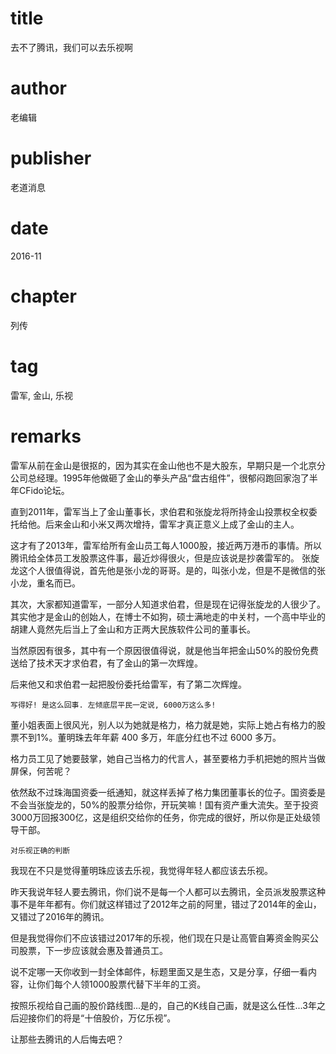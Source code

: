 # title
去不了腾讯，我们可以去乐视啊

# author
老编辑

# publisher
老道消息

# date
2016-11

# chapter
列传

# tag
雷军, 金山, 乐视

# remarks
雷军从前在金山是很抠的，因为其实在金山他也不是大股东，早期只是一个北京分公司总经理。1995年他做砸了金山的拳头产品“盘古组件”，很郁闷跑回家泡了半年CFido论坛。

直到2011年，雷军当上了金山董事长，求伯君和张旋龙将所持金山投票权全权委托给他。后来金山和小米又两次增持，雷军才真正意义上成了金山的主人。

这才有了2013年，雷军给所有金山员工每人1000股，接近两万港币的事情。所以腾讯给全体员工发股票这件事，最近炒得很火，但是应该说是抄袭雷军的。
张旋龙这个人很值得说，首先他是张小龙的哥哥。是的，叫张小龙，但是不是微信的张小龙，重名而已。

其次，大家都知道雷军，一部分人知道求伯君，但是现在记得张旋龙的人很少了。其实他才是金山的创始人，在博士不如狗，硕士满地走的中关村，一个高中毕业的胡建人竟然先后当上了金山和方正两大民族软件公司的董事长。

当然原因有很多，其中有一个原因很值得说，就是他当年把金山50%的股份免费送给了技术天才求伯君，有了金山的第一次辉煌。

后来他又和求伯君一起把股份委托给雷军，有了第二次辉煌。

`写得好! 是这么回事. 左倾底层平民一定说, 6000万这么多!`

董小姐表面上很风光，别人以为她就是格力，格力就是她，实际上她占有格力的股票不到1%。董明珠去年年薪 400 多万，年底分红也不过 6000 多万。

格力员工见了她要鼓掌，她自己当格力的代言人，甚至要格力手机把她的照片当做屏保，何苦呢？

依然敌不过珠海国资委一纸通知，就这样丢掉了格力集团董事长的位子。国资委是不会当张旋龙的，50%的股票分给你，开玩笑嘛！国有资产重大流失。至于投资3000万回报300亿，这是组织交给你的任务，你完成的很好，所以你是正处级领导干部。

`对乐视正确的判断`

我现在不只是觉得董明珠应该去乐视，我觉得年轻人都应该去乐视。

昨天我说年轻人要去腾讯，你们说不是每一个人都可以去腾讯，全员派发股票这种事不是年年都有。你们就这样错过了2012年之前的阿里，错过了2014年的金山，又错过了2016年的腾讯。

但是我觉得你们不应该错过2017年的乐视，他们现在只是让高管自筹资金购买公司股票，下一步应该就会惠及普通员工。

说不定哪一天你收到一封全体邮件，标题里面又是生态，又是分享，仔细一看内容，让你们每个人领1000股票代替下半年的工资。

按照乐视给自己画的股价路线图...是的，自己的K线自己画，就是这么任性...3年之后迎接你们的将是“十倍股价，万亿乐视”。

让那些去腾讯的人后悔去吧？